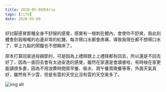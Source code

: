 ```yaml
---
title: 2020-05-09的Aria
tags: [life]
date: 2020-05-09
---
```

<!--truncate-->
好討厭感冒那種全身不舒服的感覺，感覺有一根刺在體內，會使你不舒爽，我此刻體會到我喉嚨的右邊非常的紅腫，每次嚥口水都會疼痛，導致我現在都不想嚥口水了，早上九點的鬧鐘也不想賴床了。

原本打算回家過母親節的，可是因為上禮拜跟上上禮拜都有回去，所以還是不回去好了，因為一直回去會有太過安逸的感覺，雖然在家還是會讀書啦，有時候在家更能讀很多書，因為不用浪費時間買早餐、裝水、買午餐買晚餐等等，外面天氣真好，雖然有不少雲，但是有雲的天空比沒有雲的天空美多了。

![img alt](/img/blog/20250509.png)